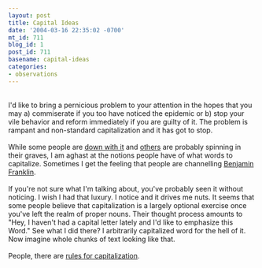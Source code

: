 ```yaml
---
layout: post
title: Capital Ideas
date: '2004-03-16 22:35:02 -0700'
mt_id: 711
blog_id: 1
post_id: 711
basename: capital-ideas
categories:
- observations
---
```

<br />I'd like to bring a pernicious problem to your attention in the hopes that you may a) commiserate if you too have noticed the epidemic or b) stop your vile behavior and reform immediately if you are guilty of it. The problem is rampant and non-standard capitalization and it has got to stop.<br /><br />While some people are <a href="http://www2.english.uiuc.edu/baron/essays/standard english.htm">down with it</a> and <a href="http://www.sourcetext.com/grammarian/newslettersv05/5.7.htm">others</a> are probably spinning in their graves, I am aghast at the notions people have of what words to capitalize. Sometimes I get the feeling that people are channelling <a href="http://teachingamericanhistory.org/library/index.asp?document=470">Benjamin Franklin</a>.<br /><br />If you're not sure what I'm talking about, you've probably seen it without noticing. I wish I had that luxury. I notice and it drives me nuts. It seems that some people believe that capitalization is a largely optional exercise once you've left the realm of proper nouns. Their thought process amounts to "Hey, I haven't had a capital letter lately and I'd like to emphasize this Word." See what I did there? I arbitrarily capitalized word for the hell of it. Now imagine whole chunks of text looking like that.<br /><br />People, there are <a href="">rules for capitalization</a>.<br /><br /><br />
